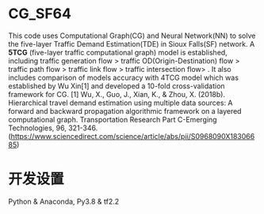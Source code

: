 # CG_SF64
This code uses Computational Graph(CG) and Neural Network(NN) to solve the five-layer Traffic Demand Estimation(TDE) in Sioux Falls(SF) network. A **5TCG** (five-layer traffic computational graph) model is established, including traffic generation flow > traffic OD(Origin-Destination) flow > traffic path flow > traffic link flow > traffic intersection flow> .
It also includes comparison of models accuracy with 4TCG model which was established by Wu Xin[1] and developed a 10-fold cross-validation framework for CG.
[1] Wu, X., Guo, J., Xian, K., & Zhou, X. (2018b). Hierarchical travel demand estimation using multiple data sources: A forward and backward propagation algorithmic framework on a layered computational graph. Transportation Research Part C-Emerging Technologies, 96, 321-346. (https://www.sciencedirect.com/science/article/abs/pii/S0968090X18306685)
# 开发设置
Python & Anaconda, Py3.8 & tf2.2
